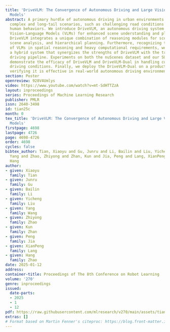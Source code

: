 ```yaml
---
title: 'DriveVLM: The Convergence of Autonomous Driving and Large Vision-Language
  Models'
abstract: A primary hurdle of autonomous driving in urban environments is understanding
  complex and long-tail scenarios, such as challenging road conditions and delicate
  human behaviors. We introduce DriveVLM, an autonomous driving system leveraging
  Vision-Language Models (VLMs) for enhanced scene understanding and planning capabilities.
  DriveVLM integrates a unique combination of reasoning modules for scene description,
  scene analysis, and hierarchical planning. Furthermore, recognizing the limitations
  of VLMs in spatial reasoning and heavy computational requirements, we propose DriveVLM-Dual,
  a hybrid system that synergizes the strengths of DriveVLM with the traditional autonomous
  driving pipeline. Experiments on both the nuScenes dataset and our SUP-AD dataset
  demonstrate the efficacy of DriveVLM and DriveVLM-Dual in handling complex and unpredictable
  driving conditions. Finally, we deploy the DriveVLM-Dual on a production vehicle,
  verifying it is effective in real-world autonomous driving environments.
section: Poster
openreview: 928V4Umlys
video: https://www.youtube.com/watch?v=mt-SdHTTZzA
layout: inproceedings
series: Proceedings of Machine Learning Research
publisher: PMLR
issn: 2640-3498
id: tian25c
month: 0
tex_title: 'DriveVLM: The Convergence of Autonomous Driving and Large Vision-Language
  Models'
firstpage: 4698
lastpage: 4726
page: 4698-4726
order: 4698
cycles: false
bibtex_author: Tian, Xiaoyu and Gu, Junru and Li, Bailin and Liu, Yicheng and Wang,
  Yang and Zhao, Zhiyong and Zhan, Kun and Jia, Peng and Lang, XianPeng and Zhao,
  Hang
author:
- given: Xiaoyu
  family: Tian
- given: Junru
  family: Gu
- given: Bailin
  family: Li
- given: Yicheng
  family: Liu
- given: Yang
  family: Wang
- given: Zhiyong
  family: Zhao
- given: Kun
  family: Zhan
- given: Peng
  family: Jia
- given: XianPeng
  family: Lang
- given: Hang
  family: Zhao
date: 2025-01-12
address:
container-title: Proceedings of The 8th Conference on Robot Learning
volume: '270'
genre: inproceedings
issued:
  date-parts:
  - 2025
  - 1
  - 12
pdf: https://raw.githubusercontent.com/mlresearch/v270/main/assets/tian25c/tian25c.pdf
extras: []
# Format based on Martin Fenner's citeproc: https://blog.front-matter.io/posts/citeproc-yaml-for-bibliographies/
---
```

